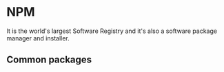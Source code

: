 # NPM

It is the world's largest Software Registry and it's also a software package manager and installer.

## Common packages

###
